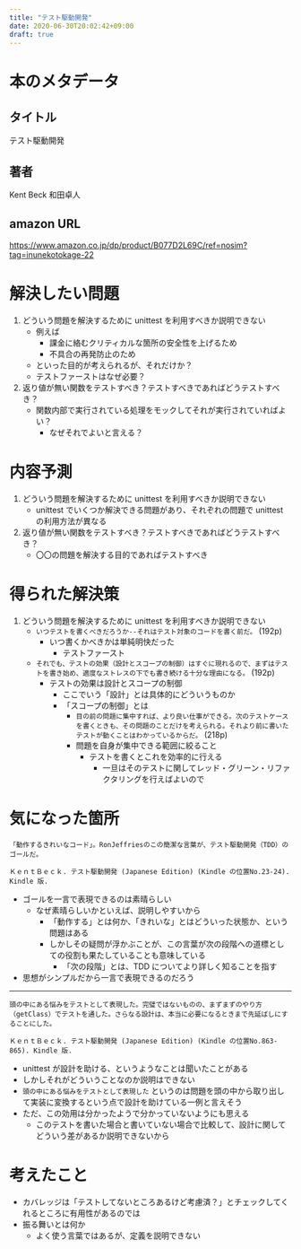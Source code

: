 ```yaml
---
title: "テスト駆動開発"
date: 2020-06-30T20:02:42+09:00
draft: true
---
```


# 本のメタデータ

## タイトル

テスト駆動開発

## 著者

Kent Beck
和田卓人

## amazon URL

https://www.amazon.co.jp/dp/product/B077D2L69C/ref=nosim?tag=inunekotokage-22

# 解決したい問題

1. どういう問題を解決するために unittest を利用すべきか説明できない
   - 例えば
     - 課金に絡むクリティカルな箇所の安全性を上げるため
     - 不具合の再発防止のため
   - といった目的が考えられるが、それだけか？
   - テストファーストはなぜ必要？
1. 返り値が無い関数をテストすべき？テストすべきであればどうテストすべき？
   - 関数内部で実行されている処理をモックしてそれが実行されていればよい？
     - なぜそれでよいと言える？

# 内容予測

1. どういう問題を解決するために unittest を利用すべきか説明できない
   - unittest でいくつか解決できる問題があり、それぞれの問題で unittest の利用方法が異なる
1. 返り値が無い関数をテストすべき？テストすべきであればどうテストすべき？
   - 〇〇の問題を解決する目的であればテストすべき

# 得られた解決策

1. どういう問題を解決するために unittest を利用すべきか説明できない
   - `いつテストを書くべきだろうか--それはテスト対象のコードを書く前だ。` (192p)
     - いつ書くかべきかは単純明快だった
       - テストファースト
   - `それでも、テストの効果（設計とスコープの制御）はすぐに現れるので、まずはテストを書き始め、適度なストレスの下でも書き続ける十分な理由になる。` (192p)
     - テストの効果は設計とスコープの制御
       - ここでいう「設計」とは具体的にどういうものか
       - 「スコープの制御」とは
         - `目の前の問題に集中すれば、より良い仕事ができる。次のテストケースを書くときも、その問題のことだけを考えられる。それより前に書いたテストが動くことはわかっているからだ。` (218p)
         - 問題を自身が集中できる範囲に絞ること
           - テストを書くとこれを効率的に行える
             - 一旦はそのテストに関してレッド・グリーン・リファクタリングを行えばよいので

# 気になった箇所

```text
「動作するきれいなコード」。RonJeffriesのこの簡潔な言葉が、テスト駆動開発（TDD）のゴールだ。

ＫｅｎｔＢｅｃｋ. テスト駆動開発 (Japanese Edition) (Kindle の位置No.23-24). Kindle 版.
```

- ゴールを一言で表現できるのは素晴らしい
  - なぜ素晴らしいかといえば、説明しやすいから
    - 「動作する」とは何か、「きれいな」とはどういった状態か、という問題はある
    - しかしその疑問が浮かぶことが、この言葉が次の段階への道標としての役割も果たしていることも意味している
      - 「次の段階」とは、TDD についてより詳しく知ることを指す
- 思想がシンプルだから一言で表現できるのだろう

---

```text
頭の中にある悩みをテストとして表現した。完璧ではないものの、まずまずのやり方（getClass）でテストを通した。さらなる設計は、本当に必要になるときまで先延ばしにすることにした。

ＫｅｎｔＢｅｃｋ. テスト駆動開発 (Japanese Edition) (Kindle の位置No.863-865). Kindle 版.
```

- unittest が設計を助ける、というようなことは聞いたことがある
- しかしそれがどういうことなのか説明はできない
- `頭の中にある悩みをテストとして表現した` というのは問題を頭の中から取り出して実装に変換するという点で設計を助けている一例と言えそう
- ただ、この効用は分かったようで分かっていないようにも思える
  - このテストを書いた場合と書いていない場合で比較して、設計に関してどういう差があるか説明できないから

# 考えたこと
- カバレッジは「テストしてないところあるけど考慮済？」とチェックしてくれるところに有用性があるのでは
- 振る舞いとは何か
  - よく使う言葉ではあるが、定義を説明できない
